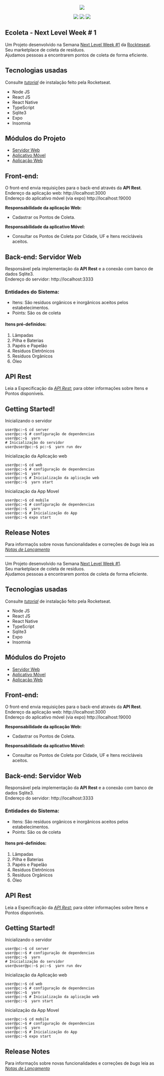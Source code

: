 <p align=center>
  <img src="https://raw.githubusercontent.com/DanielOliveiraSouza/nlw/master/aulas/mobile/src/assets/logo.png"/>
</p>

<p align=center>
  <img src="https://img.shields.io/badge/Release-v0.1.1-green"/> <img src="https://img.shields.io/badge/language-typescript-blue"/> <img src="https://img.shields.io/github/license/danieloliveirasouza/next-level-week-01"/>
</p>

Ecoleta - Next Level Week \# 1 
---
Um Projeto desenvolvido na Semana [Next Level Week \#1](https://nextlevelweek.com) da [Rockteseat](https://rocketseat.com.br/).<br/>Seu marketplace de coleta de resíduos.<br/>Ajudamos pessoas a encontrarem pontos de coleta de forma eficiente.


Tecnologias usadas
---
Consulte  *[tutorial](https://react-native.rocketseat.dev/)* de instalação feito pela Rocketseat.
+ Node JS
+ React JS
+ React Native
+ TypeScript
+ Sqlite3
+ Expo
+ Insomnia

Módulos do Projeto 
---
+ [Servidor Web](https://github.com/DanielOliveiraSouza/nlw/tree/master/aulas/server)
+ [Aplicativo Móvel](https://github.com/DanielOliveiraSouza/nlw/tree/master/aulas/mobile)
+ [Aplicação Web](https://github.com/DanielOliveiraSouza/nlw/tree/master/aulas/web)

Front-end:
---

O front-end envia requisições para o back-end através da **API Rest**.<br/>Endereço da aplicação web: http://localhost:3000<br/>Endereço do aplicativo móvel (via expo) http://localhost:19000

**Responsabilidade da aplicação Web:**
+ Cadastrar os Pontos de Coleta. 

**Responsabilidade da aplicativo Móvel:**

+ Consultar os Pontos de Coleta por Cidade, UF e Itens recicláveis aceitos.


<!--**Aplicação Móvel:**

![android](https://raw.githubusercontent.com/DanielOliveiraSouza/nlw/master/screenshots/captura_02_app.png)
-->
Back-end: Servidor Web
---
Responsável pela implementação da **API Rest** e a conexão com banco de dados Sqlite3.<br/>Endereço do servidor: http://localhost:3333
### Entidades do Sistema:
+ Itens: São resíduos orgânicos e inorgânicos aceitos pelos estabelecimentos.
+ Points: São os de coleta

#### Itens pré-definidos:
1. Lâmpadas
2. Pilha e Baterias
3. Papéis e Papelão
4. Resíduos Eletrônicos
5. Resíduos Orgânicos
6. Óleo 

API Rest
---
Leia a Especificação da *[API Rest:](https://github.com/DanielOliveiraSouza/nlw/tree/master/docs/api_rest.md)* para obter informações sobre Itens e Pontos disponíveis. <br/>
<!--#### Definição de Itens
Nome do atributo | Tipo | Informação
-----------------|------|-----------
id      | numeral | Identificador gerado automáticamente.
title   | string | título do resíduo
image     | string | nome da imagem associada ao item.
-->


<!--Seus atributos são:

Nome do atributo | Tipo | Informação
-----------------|------|-----------
id      | numeral | Identificador gerado automáticamente.
name      | string  | Nome do estabelecimento
email     | string  | E-mail
whatsapp  | string  | Telefone para contato
latitude  | numeral | Coordenada latitude do local
longitude | numeral | Coordenada de longitude do local
city    | string  | Cidade
uf      | string  | Unidade da Federação (uf)
items   | string  | Lista dos ID dos  itens separada por vírgula \*
image   | image/*   | arquivo de imagem

##### exemplo: \* 1,2,3
-->
Getting Started!
---
Inicializando o servidor
```console
user@pc:~$ cd server
user@pc:~$ # configuração de dependencias
user@pc:~$  yarn
# Inicialização do servidor
user@user@pc:~$ pc:~$  yarn run dev
```
Inicialização da Aplicação web
```console
user@pc:~$ cd web
user@pc:~$ # configuração de dependencias
user@pc:~$  yarn
user@pc:~$ # Inicialização da aplicação web
user@pc:~$  yarn start
```
Inicialização da App Movel
```console
user@pc:~$ cd mobile
user@pc:~$ # configuração de dependencias
user@pc:~$  yarn
user@pc:~$ # Inicialização do App
user@pc:~$ expo start
```

Release Notes
---
Para informaçõs sobre novas funcionalidades  e correções de *bugs* leia as *[Notas de Lançamento](https://github.com/DanielOliveiraSouza/nlw/tree/master/docs/releases_notes.md)*<br/>

---
Um Projeto desenvolvido na Semana [Next Level Week \#1](https://nextlevelweek.com).<br/>Seu marketplace de coleta de resíduos.<br/>Ajudamos pessoas a encontrarem pontos de coleta de forma eficiente.


Tecnologias usadas
---
Consulte  *[tutorial](https://react-native.rocketseat.dev/)* de instalação feito pela Rocketseat.
+ Node JS
+ React JS
+ React Native
+ TypeScript
+ Sqlite3
+ Expo
+ Insomnia

Módulos do Projeto 
---
+ [Servidor Web](https://github.com/DanielOliveiraSouza/nlw/tree/master/aulas/server)
+ [Aplicativo Móvel](https://github.com/DanielOliveiraSouza/nlw/tree/master/aulas/mobile)
+ [Aplicação Web](https://github.com/DanielOliveiraSouza/nlw/tree/master/aulas/web)

Front-end:
---

O front-end envia requisições para o back-end através da **API Rest**.<br/>Endereço da aplicação web: http://localhost:3000<br/>Endereço do aplicativo móvel (via expo) http://localhost:19000

**Responsabilidade da aplicação Web:**
+ Cadastrar os Pontos de Coleta. 

**Responsabilidade da aplicativo Móvel:**

+ Consultar os Pontos de Coleta por Cidade, UF e Itens recicláveis aceitos.


<!--**Aplicação Móvel:**

![android](https://raw.githubusercontent.com/DanielOliveiraSouza/nlw/master/screenshots/captura_02_app.png)
-->
Back-end: Servidor Web
---
Responsável pela implementação da **API Rest** e a conexão com banco de dados Sqlite3.<br/>Endereço do servidor: http://localhost:3333
### Entidades do Sistema:
+ Itens: São resíduos orgânicos e inorgânicos aceitos pelos estabelecimentos.
+ Points: São os de coleta

#### Itens pré-definidos:
1. Lâmpadas
2. Pilha e Baterias
3. Papéis e Papelão
4. Resíduos Eletrônicos
5. Resíduos Orgânicos
6. Óleo 

API Rest
---
Leia a Especificação da *[API Rest:](https://github.com/DanielOliveiraSouza/nlw/tree/master/docs/api_rest.md)* para obter informações sobre Itens e Pontos disponíveis. <br/>
<!--#### Definição de Itens
Nome do atributo | Tipo | Informação
-----------------|------|-----------
id      | numeral | Identificador gerado automáticamente.
title   | string | título do resíduo
image     | string | nome da imagem associada ao item.
-->


<!--Seus atributos são:

Nome do atributo | Tipo | Informação
-----------------|------|-----------
id      | numeral | Identificador gerado automáticamente.
name      | string  | Nome do estabelecimento
email     | string  | E-mail
whatsapp  | string  | Telefone para contato
latitude  | numeral | Coordenada latitude do local
longitude | numeral | Coordenada de longitude do local
city    | string  | Cidade
uf      | string  | Unidade da Federação (uf)
items   | string  | Lista dos ID dos  itens separada por vírgula \*
image   | image/*   | arquivo de imagem

##### exemplo: \* 1,2,3
-->
Getting Started!
---
Inicializando o servidor
```console
user@pc:~$ cd server
user@pc:~$ # configuração de dependencias
user@pc:~$  yarn
# Inicialização do servidor
user@user@pc:~$ pc:~$  yarn run dev
```
Inicialização da Aplicação web
```console
user@pc:~$ cd web
user@pc:~$ # configuração de dependencias
user@pc:~$  yarn
user@pc:~$ # Inicialização da aplicação web
user@pc:~$  yarn start
```
Inicialização da App Movel
```console
user@pc:~$ cd mobile
user@pc:~$ # configuração de dependencias
user@pc:~$  yarn
user@pc:~$ # Inicialização do App
user@pc:~$ expo start
```

Release Notes
---
Para informaçõs sobre novas funcionalidades  e correções de *bugs* leia as *[Notas de Lançamento](https://github.com/DanielOliveiraSouza/nlw/tree/master/docs/releases_notes.md)*<br/>
